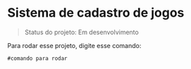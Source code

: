 <h1>Sistema de cadastro de jogos </h1>

> Status do projeto: Em desenvolvimento

Para rodar esse projeto, digite esse comando:

```
#comando para rodar
```
